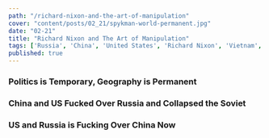```yaml
--- 
path: "/richard-nixon-and-the-art-of-manipulation"
cover: "content/posts/02_21/spykman-world-permanent.jpg"
date: "02-21"
title: "Richard Nixon and The Art of Manipulation"
tags: ['Russia', 'China', 'United States', 'Richard Nixon', 'Vietnam', 'Spykman World','Nicholas Spykman']  
published: true
---
```

### Politics is Temporary, Geography is Permanent

### China and US Fucked Over Russia and Collapsed the Soviet

### US and Russia is Fucking Over China Now

